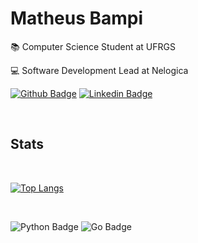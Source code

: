 # Matheus Bampi

📚 Computer Science Student at UFRGS

💻 Software Development Lead at Nelogica


[![Github Badge](https://img.shields.io/badge/-Github-000?style=flat-square&logo=Github&logoColor=white&link=https://github.com/fagnerpsantos)](https://github.com/mbampi)
[![Linkedin Badge](https://img.shields.io/badge/-LinkedIn-blue?style=flat-square&logo=Linkedin&logoColor=white&link=https://www.linkedin.com/in/fagnerpsantos/)](https://www.linkedin.com/in/matheusbampi/)

<br/>

## Stats

<br/>

[![Top Langs](https://github-readme-stats.vercel.app/api/top-langs/?username=mbampi&layout=compact)](https://github.com/anuraghazra/github-readme-stats)

<br/>

![Python Badge](https://img.shields.io/badge/Python-3776AB?style=for-the-badge&logo=python&logoColor=white)
![Go Badge](https://img.shields.io/badge/Go-00ADD8?style=for-the-badge&logo=go&logoColor=white)
